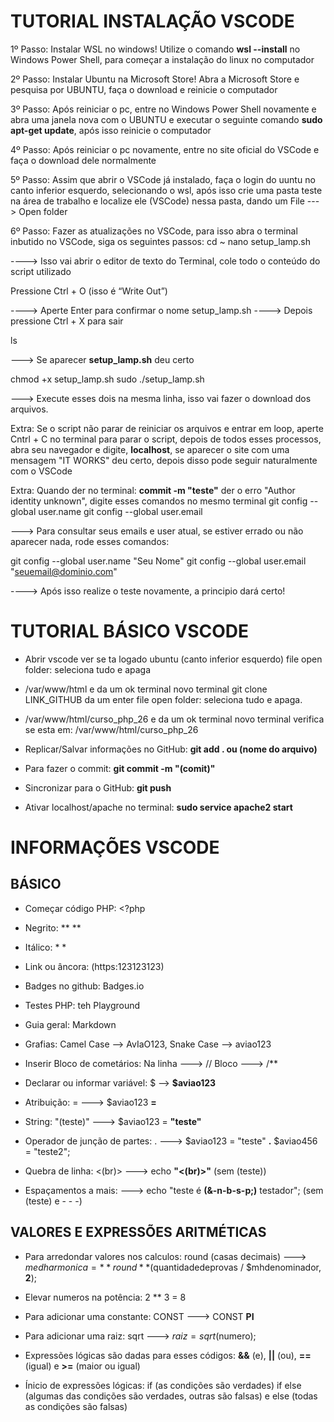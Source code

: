 # TUTORIAL INSTALAÇÃO VSCODE

1º Passo: Instalar WSL no windows! Utilize o comando **wsl --install** no Windows Power Shell, para começar a instalação do linux no computador

2º Passo: Instalar Ubuntu na Microsoft Store! Abra a Microsoft Store e pesquisa por UBUNTU, faça o download e reinicie o computador

3º Passo: Após reiniciar o pc, entre no Windows Power Shell novamente e abra uma janela nova com o UBUNTU e executar o seguinte comando **sudo apt-get update**, após isso reinicie o computador

4º Passo: Após reiniciar o pc novamente, entre no site oficial do VSCode e faça o download dele normalmente

5º Passo: Assim que abrir o VSCode já instalado, faça o login do uuntu no canto inferior esquerdo, selecionando o wsl, após isso crie uma pasta teste na área de trabalho e localize ele (VSCode) nessa pasta, dando um File ---> Open folder

6º Passo: Fazer as atualizações no VSCode, para isso abra o terminal inbutido no VSCode, siga os seguintes passos:
cd ~
nano setup_lamp.sh  

----> Isso vai abrir o editor de texto do Terminal, cole todo o conteúdo do script utilizado

Pressione Ctrl + O (isso é “Write Out”)

----> Aperte Enter para confirmar o nome setup_lamp.sh
----> Depois pressione Ctrl + X para sair

ls

---> Se aparecer **setup_lamp.sh** deu certo

chmod +x setup_lamp.sh
sudo ./setup_lamp.sh

---> Execute esses dois na mesma linha, isso vai fazer o download dos arquivos.

Extra: Se o script não parar de reiniciar os arquivos e entrar em loop, aperte Cntrl + C no terminal para parar o script, depois de todos esses processos, abra seu navegador e digite, **localhost**, se aparecer o site com uma mensagem "IT WORKS" deu certo, depois disso pode seguir naturalmente com o VSCode

Extra: Quando der no terminal: **commit -m "teste"** der o erro "Author identity unknown", digite esses comandos no mesmo terminal
git config --global user.name
git config --global user.email 

---> Para consultar seus emails e user atual, se estiver errado ou não aparecer nada, rode esses comandos:

git config --global user.name "Seu Nome"
git config --global user.email "seuemail@dominio.com"

----> Após isso realize o teste novamente, a principio dará certo!


# TUTORIAL BÁSICO VSCODE

- Abrir vscode ver se ta logado ubuntu (canto inferior esquerdo) file open folder: seleciona tudo e apaga

- /var/www/html e da um ok terminal novo terminal
git clone LINK_GITHUB da um enter file open folder: seleciona tudo e apaga.

- /var/www/html/curso_php_26 e da um ok terminal novo terminal verifica se esta em: /var/www/html/curso_php_26

- Replicar/Salvar informações no GitHub: **git add . ou (nome do arquivo)**

- Para fazer o commit: **git commit -m "(comit)"**

- Sincronizar para o GitHub: **git push**

- Ativar localhost/apache no terminal: **sudo service apache2 start**


# INFORMAÇÕES VSCODE


## BÁSICO

- Começar código PHP: <?php

- Negrito: **  ** 

- Itálico: *  *

- Link ou âncora: (https:123123123)

- Badges no github: Badges.io

- Testes PHP: teh Playground

- Guia geral: Markdown

- Grafias: Camel Case --> AvIaO123,
           Snake Case --> aviao123

- Inserir Bloco de cometários: Na linha ---> //
                               Bloco ---> /** 

- Declarar ou informar variável: $ --> **$aviao123**

- Atribuição: = ---> $aviao123 **=** 

- String: "(teste)" ---> $aviao123 = **"teste"**

- Operador de junção de partes: . ---> $aviao123 = "teste" **.** $aviao456 = "teste2"; 

- Quebra de linha: <(br)> ---> echo **"<(br)>"** (sem (teste))

- Espaçamentos a mais:  ---> echo "teste é **(&-n-b-s-p;)** testador"; (sem (teste) e - - -)

## VALORES E EXPRESSÕES ARITMÉTICAS

- Para arredondar valores nos calculos: round (casas decimais) ---> $medharmonica = **round**($quantidadedeprovas / $mhdenominador, **2**);

- Elevar numeros na potência: 2 ** 3 = 8

- Para adicionar uma constante: CONST ---> CONST **PI**

- Para adicionar uma raiz: sqrt ---> $raiz = sqrt($numero); 

- Expressões lógicas são dadas para esses códigos: **&&** (e), **||** (ou), **==** (igual) e **>=** (maior ou igual)

- Ínicio de expressões lógicas: if (as condições são verdades) if else (algumas das condições são verdades, outras são falsas) e else (todas as condições são falsas)
